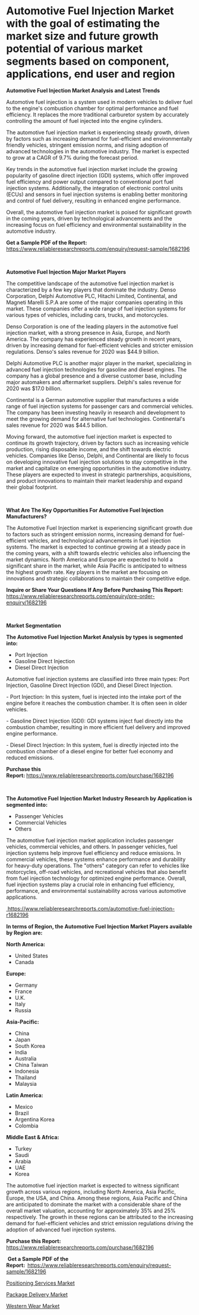 <p><h1>Automotive Fuel Injection Market with the goal of estimating the market size and future growth potential of various market segments based on component, applications, end user and region</h1></p><p><strong>Automotive Fuel Injection Market Analysis and Latest Trends</strong></p>
<p><p>Automotive fuel injection is a system used in modern vehicles to deliver fuel to the engine's combustion chamber for optimal performance and fuel efficiency. It replaces the more traditional carburetor system by accurately controlling the amount of fuel injected into the engine cylinders.</p><p>The automotive fuel injection market is experiencing steady growth, driven by factors such as increasing demand for fuel-efficient and environmentally friendly vehicles, stringent emission norms, and rising adoption of advanced technologies in the automotive industry. The market is expected to grow at a CAGR of 9.7% during the forecast period.</p><p>Key trends in the automotive fuel injection market include the growing popularity of gasoline direct injection (GDI) systems, which offer improved fuel efficiency and power output compared to conventional port fuel injection systems. Additionally, the integration of electronic control units (ECUs) and sensors in fuel injection systems is enabling better monitoring and control of fuel delivery, resulting in enhanced engine performance.</p><p>Overall, the automotive fuel injection market is poised for significant growth in the coming years, driven by technological advancements and the increasing focus on fuel efficiency and environmental sustainability in the automotive industry.</p></p>
<p><strong>Get a Sample PDF of the Report:&nbsp;</strong> <a href="https://www.reliableresearchreports.com/enquiry/request-sample/1682196">https://www.reliableresearchreports.com/enquiry/request-sample/1682196</a></p>
<p>&nbsp;</p>
<p><strong>Automotive Fuel Injection Major Market Players</strong></p>
<p><p>The competitive landscape of the automotive fuel injection market is characterized by a few key players that dominate the industry. Denso Corporation, Delphi Automotive PLC, Hitachi Limited, Continental, and Magneti Marelli S.P.A are some of the major companies operating in this market. These companies offer a wide range of fuel injection systems for various types of vehicles, including cars, trucks, and motorcycles.</p><p>Denso Corporation is one of the leading players in the automotive fuel injection market, with a strong presence in Asia, Europe, and North America. The company has experienced steady growth in recent years, driven by increasing demand for fuel-efficient vehicles and stricter emission regulations. Denso's sales revenue for 2020 was $44.9 billion.</p><p>Delphi Automotive PLC is another major player in the market, specializing in advanced fuel injection technologies for gasoline and diesel engines. The company has a global presence and a diverse customer base, including major automakers and aftermarket suppliers. Delphi's sales revenue for 2020 was $17.0 billion.</p><p>Continental is a German automotive supplier that manufactures a wide range of fuel injection systems for passenger cars and commercial vehicles. The company has been investing heavily in research and development to meet the growing demand for alternative fuel technologies. Continental's sales revenue for 2020 was $44.5 billion.</p><p>Moving forward, the automotive fuel injection market is expected to continue its growth trajectory, driven by factors such as increasing vehicle production, rising disposable income, and the shift towards electric vehicles. Companies like Denso, Delphi, and Continental are likely to focus on developing innovative fuel injection solutions to stay competitive in the market and capitalize on emerging opportunities in the automotive industry. These players are expected to invest in strategic partnerships, acquisitions, and product innovations to maintain their market leadership and expand their global footprint.</p></p>
<p>&nbsp;</p>
<p><strong>What Are The Key Opportunities For Automotive Fuel Injection Manufacturers?</strong></p>
<p><p>The Automotive Fuel Injection market is experiencing significant growth due to factors such as stringent emission norms, increasing demand for fuel-efficient vehicles, and technological advancements in fuel injection systems. The market is expected to continue growing at a steady pace in the coming years, with a shift towards electric vehicles also influencing the market dynamics. North America and Europe are expected to hold a significant share in the market, while Asia Pacific is anticipated to witness the highest growth rate. Key players in the market are focusing on innovations and strategic collaborations to maintain their competitive edge.</p></p>
<p><strong>Inquire or Share Your Questions If Any Before Purchasing This Report:</strong> <a href="https://www.reliableresearchreports.com/enquiry/pre-order-enquiry/1682196">https://www.reliableresearchreports.com/enquiry/pre-order-enquiry/1682196</a></p>
<p>&nbsp;</p>
<p><strong>Market Segmentation</strong></p>
<p><strong>The Automotive Fuel Injection Market Analysis by types is segmented into:</strong></p>
<p><ul><li>Port Injection</li><li>Gasoline Direct Injection</li><li>Diesel Direct Injection</li></ul></p>
<p><p>Automotive fuel injection systems are classified into three main types: Port Injection, Gasoline Direct Injection (GDI), and Diesel Direct Injection. </p><p>- Port Injection: In this system, fuel is injected into the intake port of the engine before it reaches the combustion chamber. It is often seen in older vehicles.</p><p>- Gasoline Direct Injection (GDI): GDI systems inject fuel directly into the combustion chamber, resulting in more efficient fuel delivery and improved engine performance.</p><p>- Diesel Direct Injection: In this system, fuel is directly injected into the combustion chamber of a diesel engine for better fuel economy and reduced emissions.</p></p>
<p><strong>Purchase this Report:&nbsp;</strong><a href="https://www.reliableresearchreports.com/purchase/1682196">https://www.reliableresearchreports.com/purchase/1682196</a></p>
<p>&nbsp;</p>
<p><strong>The Automotive Fuel Injection Market Industry Research by Application is segmented into:</strong></p>
<p><ul><li>Passenger Vehicles</li><li>Commercial Vehicles</li><li>Others</li></ul></p>
<p><p>The automotive fuel injection market application includes passenger vehicles, commercial vehicles, and others. In passenger vehicles, fuel injection systems help improve fuel efficiency and reduce emissions. In commercial vehicles, these systems enhance performance and durability for heavy-duty operations. The "others" category can refer to vehicles like motorcycles, off-road vehicles, and recreational vehicles that also benefit from fuel injection technology for optimized engine performance. Overall, fuel injection systems play a crucial role in enhancing fuel efficiency, performance, and environmental sustainability across various automotive applications.</p></p>
<p><a href="https://www.reliableresearchreports.com/automotive-fuel-injection-r1682196">&nbsp;https://www.reliableresearchreports.com/automotive-fuel-injection-r1682196</a></p>
<p><strong>In terms of Region, the Automotive Fuel Injection Market Players available by Region are:</strong></p>
<p>
    <p> <strong> North America: </strong>
        <ul>
            <li>United States</li>
            <li>Canada</li>
        </ul>
        </p> 
    <p> <strong> Europe: </strong>
        <ul>
            <li>Germany</li>
            <li>France</li>
            <li>U.K.</li>
            <li>Italy</li>
            <li>Russia</li>
        </ul>
        </p> 
    <p> <strong> Asia-Pacific: </strong>
        <ul>
            <li>China</li>
            <li>Japan</li>
            <li>South Korea</li>
            <li>India</li>
            <li>Australia</li>
            <li>China Taiwan</li>
            <li>Indonesia</li>
            <li>Thailand</li>
            <li>Malaysia</li>
        </ul>
        </p> 
    <p> <strong> Latin America: </strong>
        <ul>
            <li>Mexico</li>
            <li>Brazil</li>
            <li>Argentina Korea</li>
            <li>Colombia</li>
        </ul>
        </p> 
    <p> <strong> Middle East & Africa: </strong>
        <ul>
            <li>Turkey</li>
            <li>Saudi</li>
            <li>Arabia</li>
            <li>UAE</li>
            <li>Korea</li>
        </ul>
    </p>
    </p>
<p><p>The automotive fuel injection market is expected to witness significant growth across various regions, including North America, Asia Pacific, Europe, the USA, and China. Among these regions, Asia Pacific and China are anticipated to dominate the market with a considerable share of the overall market valuation, accounting for approximately 35% and 25% respectively. The growth in these regions can be attributed to the increasing demand for fuel-efficient vehicles and strict emission regulations driving the adoption of advanced fuel injection systems.</p></p>
<p><strong>Purchase this Report: </strong><a href="https://www.reliableresearchreports.com/purchase/1682196">https://www.reliableresearchreports.com/purchase/1682196</a></p>
<p>&nbsp;<strong>Get a Sample PDF of the Report:&nbsp;&nbsp;</strong><a href="https://www.reliableresearchreports.com/enquiry/request-sample/1682196">https://www.reliableresearchreports.com/enquiry/request-sample/1682196</a></p>
<p><strong></strong></p>
<p><p><a href="https://github.com/nicholepatriciadoylenwnrjr0/Market-Research-Report-List-2/blob/main/positioning-services-market.md">Positioning Services Market</a></p><p><a href="https://github.com/gamblestampleyjenny50m5sl6/Market-Research-Report-List-2/blob/main/package-delivery-market.md">Package Delivery Market</a></p><p><a href="https://www.linkedin.com/pulse/global-western-wear-market-types-applications-major-players-o7esc">Western Wear Market</a></p></p>